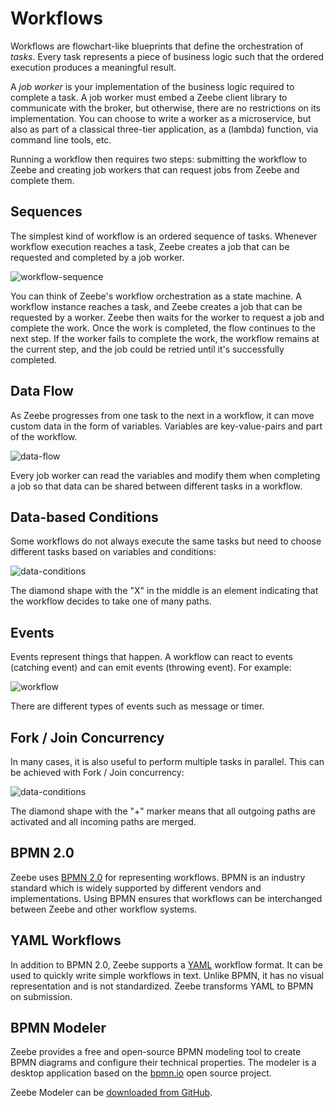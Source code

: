 # Workflows

Workflows are flowchart-like blueprints that define the orchestration of *tasks*. Every task represents a piece of business logic such that the ordered execution produces a meaningful result.

A *job worker* is your implementation of the business logic required to complete a task. A job worker must embed a Zeebe client library to communicate with the broker, but otherwise, there are no restrictions on its implementation. You can choose to write a worker as a microservice, but also as part of a classical three-tier application, as a \(lambda\) function, via command line tools, etc.

Running a workflow then requires two steps: submitting the workflow to Zeebe and creating job workers that can request jobs from Zeebe and complete them.

## Sequences

The simplest kind of workflow is an ordered sequence of tasks. Whenever workflow execution reaches a task, Zeebe creates a job that can be requested and completed by a job worker.

![workflow-sequence](/basics/order-process.png)

You can think of Zeebe's workflow orchestration as a state machine. A workflow instance reaches a task, and Zeebe creates a job that can be requested by a worker. Zeebe then waits for the worker to request a job and complete the work. Once the work is completed, the flow continues to the next step. If the worker fails to complete the work, the workflow remains at the current step, and the job could be retried until it's successfully completed.

## Data Flow

As Zeebe progresses from one task to the next in a workflow, it can move custom data in the form of variables. Variables are key-value-pairs and part of the workflow.

![data-flow](/basics/workflow-data-flow.png)

Every job worker can read the variables and modify them when completing a job so that data can be shared between different tasks in a workflow.

## Data-based Conditions

Some workflows do not always execute the same tasks but need to choose different tasks based on variables and conditions:

![data-conditions](/basics/workflows-data-based-conditions.png)

The diamond shape with the "X" in the middle is an element indicating that the workflow decides to take one of many paths.

## Events

Events represent things that happen. A workflow can react to events (catching event) and can emit events (throwing event). For example:

![workflow](/basics/workflow-events.png)

There are different types of events such as message or timer.

## Fork / Join Concurrency

In many cases, it is also useful to perform multiple tasks in parallel. This can be achieved with Fork / Join concurrency:

![data-conditions](/basics/workflows-parallel-gateway.png)

The diamond shape with the "+" marker means that all outgoing paths are activated and all incoming paths are merged.

## BPMN 2.0

Zeebe uses [BPMN 2.0](http://www.bpmn.org/) for representing workflows. BPMN is an industry standard which is widely supported by different vendors and implementations. Using BPMN ensures that workflows can be interchanged between Zeebe and other workflow systems.

## YAML Workflows

In addition to BPMN 2.0, Zeebe supports a [YAML](http://yaml.org/) workflow format. It can be used to quickly write simple workflows in text. Unlike BPMN, it has no visual representation and is not standardized. Zeebe transforms YAML to BPMN on submission.

## BPMN Modeler

Zeebe provides a free and open-source BPMN modeling tool to create BPMN diagrams and configure their technical properties. The modeler is a desktop application based on the [bpmn.io](https://bpmn.io) open source project.

Zeebe Modeler can be [downloaded from GitHub](https://github.com/zeebe-io/zeebe-modeler/releases).
